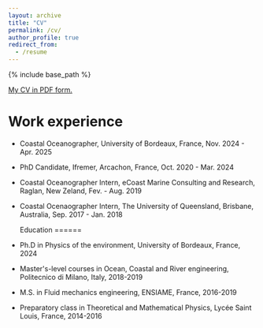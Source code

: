 ```yaml
---
layout: archive
title: "CV"
permalink: /cv/
author_profile: true
redirect_from:
  - /resume
---
```


{% include base_path %}

[My CV in PDF form.](https:///files/.pdf)

Work experience
======
* Coastal Oceanographer, University of Bordeaux, France, Nov. 2024 - Apr. 2025
* PhD Candidate, Ifremer, Arcachon, France, Oct. 2020 - Mar. 2024
* Coastal Oceanographer Intern, eCoast Marine Consulting and Research, Raglan, New Zeland, Fev. - Aug. 2019
* Coastal Ocenaographer Intern, The University of Queensland, Brisbane, Australia, Sep. 2017 - Jan. 2018

  Education
======
* Ph.D in Physics of the environment, University of Bordeaux, France, 2024
* Master's-level courses in Ocean, Coastal and River engineering, Politecnico di Milano, Italy, 2018-2019
* M.S. in Fluid mechanics engineering, ENSIAME, France, 2016-2019
* Preparatory class in Theoretical and Mathematical Physics, Lycée Saint Louis, France, 2014-2016
